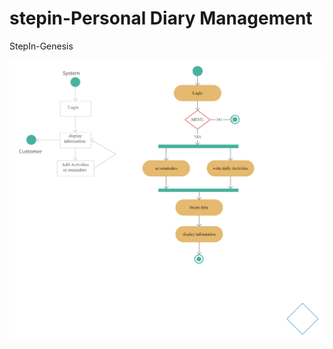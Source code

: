 # stepin-Personal Diary Management  
StepIn-Genesis 


![github-small](https://github.com/karthikg49/stepin-mini_project/blob/main/2_Architecture/behavior%20Diagrams/Behavior.png)
